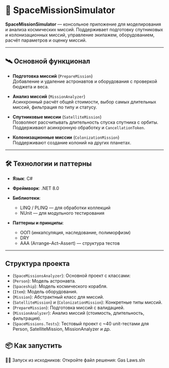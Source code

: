 # 🚀 SpaceMissionSimulator

**SpaceMissionSimulator** — консольное приложение для моделирования и анализа космических миссий. Поддерживает подготовку спутниковых и колонизационных миссий, управление экипажем, оборудованием, расчёт параметров и оценку миссий.

---

## 🛰️ Основной функционал

- **Подготовка миссий** (`PrepareMission`)  
  Добавление и удаление астронавтов и оборудования с проверкой бюджета и веса.

- **Анализ миссий** (`MissionAnalyzer`)  
  Асинхронный расчёт общей стоимости, выбор самых длительных миссий, фильтрация по типу и статусу.

- **Спутниковые миссии** (`SatelliteMission`)  
  Позволяют рассчитывать длительность спуска спутника с орбиты. Поддерживают асинхронную обработку и `CancellationToken`.

- **Колонизационные миссии** (`ColonizationMission`)  
  Поддерживают создание колоний на других планетах. 

---

## 🛠️ Технологии и паттерны

- **Язык**: C#  
- **Фреймворк**: .NET 8.0  
- **Библиотеки**:
  - LINQ / PLINQ — для обработки коллекций
  - NUnit — для модульного тестирования
     
- **Паттерны и принципы**:
  - ООП (инкапсуляция, наследование, полиморфизм)
  - DRY
  - AAA (Arrange–Act–Assert) — структура тестов

---

## Структура проекта
- (`SpaceMissionsAnalyzer`): Основной проект с классами:
- (`Person`): Модель астронавта.
- (`Spaceship`): Модель космического корабля.
- (`Item`): Модель оборудования.
- (`Mission`): Абстрактный класс для миссий.
- (`SatelliteMission`) и (`ColonizationMission`): Конкретные типы миссий.
- (`PrepareMission`): Подготовка миссий с валидацией.
- (`MissionAnalyzer`): Анализ миссий (стоимость, длительность, фильтрация).
- (`SpaceMissions.Tests`): Тестовый проект с ~40 unit-тестами для Person, SatelliteMission, MissionAnalyzer и др.

## 📦 Как запустить
🧑‍💻 Запуск из исходников:
Откройте файл решения: Gas Laws.sln
